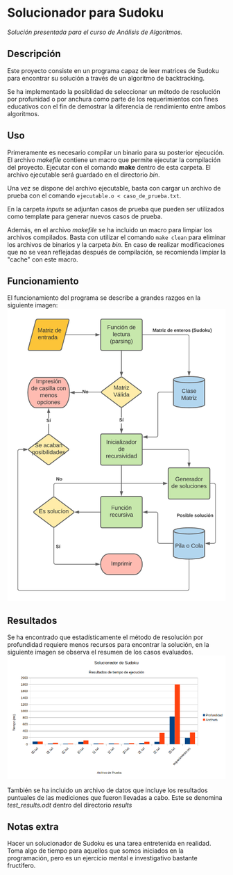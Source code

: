 # Solucionador para Sudoku
*Solución presentada para el curso de Análisis de Algoritmos.*

## Descripción
Este proyecto consiste en un programa capaz de leer matrices de Sudoku para encontrar su solución a través de un algoritmo de backtracking.

Se ha implementado la posiblidad de seleccionar un método de resolución por profunidad o por anchura como parte de los requerimientos con fines educativos con el fin de demostrar la diferencia de rendimiento entre ambos algoritmos.

## Uso
Primeramente es necesario compilar un binario para su posterior ejecución. El archivo *makefile* contiene un macro que permite ejecutar la compilación del proyecto. Ejecutar con el comando **make** dentro de esta carpeta. El archivo ejecutable será guardado en el directorio *bin*.

Una vez se dispone del archivo ejecutable, basta con cargar un archivo de prueba con el comando `ejecutable.o < caso_de_prueba.txt`.

En la carpeta *inputs* se adjuntan casos de prueba que pueden ser utilizados como template para generar nuevos casos de prueba.

Además, en el archivo *makefile* se ha incluido un macro para limpiar los archivos compilados. Basta con utilizar el comando `make clean` para eliminar los archivos de binarios y la carpeta *bin*. En caso de realizar modificaciones que no se vean reflejadas después de compilación, se recomienda limpiar la "cache" con este macro.

## Funcionamiento
El funcionamiento del programa se describe a grandes razgos en la siguiente imagen: ![proceso](/results/proceso.png)

## Resultados
Se ha encontrado que estadísticamente el método de resolución por profundidad requiere menos recursos para encontrar la solución, en la siguiente imagen se observa el resumen de los casos evaluados.
![resultados](/results/resultados.png)

También se ha incluido un archivo de datos que incluye los resultados puntuales de las mediciones que fueron llevadas a cabo. Este se denomina *test_results.odt* dentro del directorio *results*

## Notas extra
Hacer un solucionador de Sudoku es una tarea entretenida en realidad. Toma algo de tiempo para aquellos que somos iniciados en la programación, pero es un ejercicio mental e investigativo bastante fructífero.